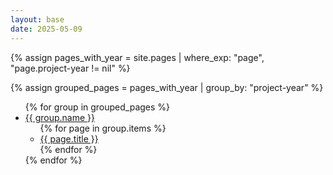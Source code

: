 ```yaml
---
layout: base
date: 2025-05-09
---
```


{% assign pages_with_year = site.pages | where_exp: "page", "page.project-year != nil" %}

{% assign grouped_pages = pages_with_year | group_by: "project-year" %}

<ul>
  {% for group in grouped_pages %}
    <li>
      <a href="{{ group.name }}/index.html">{{ group.name }}</a> <!-- Year as the group name -->
      <ul>
        {% for page in group.items %}
          <li>
            <a href="{{ page.url }}">{{ page.title }}</a> <!-- Link to each page in the group -->
          </li>
        {% endfor %}
      </ul>
    </li>
  {% endfor %}
</ul>

<!-- maybe in addition to year listing have other more visual display?
would that be different from gallery page 
-->
